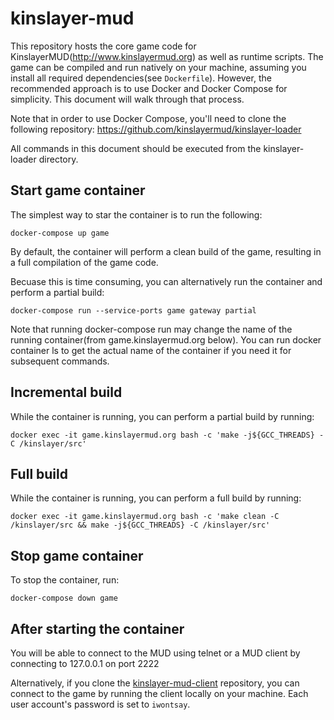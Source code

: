 # kinslayer-mud
This repository hosts the core game code for KinslayerMUD(http://www.kinslayermud.org) as well as runtime scripts. The game can be compiled and run natively on your machine, assuming you install all required dependencies(see `Dockerfile`). However, the recommended approach is to use Docker and Docker Compose for simplicity. This document will walk through that process.

Note that in order to use Docker Compose, you'll need to clone the following repository: https://github.com/kinslayermud/kinslayer-loader

All commands in this document should be executed from the kinslayer-loader directory.

## Start game container
The simplest way to star the container is to run the following:
```
docker-compose up game
```

By default, the container will perform a clean build of the game, resulting in a full compilation of the game code.

Becuase this is time consuming, you can alternatively run the container and perform a partial build:

```
docker-compose run --service-ports game gateway partial
```

Note that running docker-compose run may change the name of the running container(from game.kinslayermud.org below). You can run docker container ls to get the actual name of the container if you need it for subsequent commands.

## Incremental build
While the container is running, you can perform a partial build by running:

```
docker exec -it game.kinslayermud.org bash -c 'make -j${GCC_THREADS} -C /kinslayer/src'
```

## Full build
While the container is running, you can perform a full build by running:

```
docker exec -it game.kinslayermud.org bash -c 'make clean -C /kinslayer/src && make -j${GCC_THREADS} -C /kinslayer/src'
```

## Stop game container
To stop the container, run:

```
docker-compose down game
```

## After starting the container
You will be able to connect to the MUD using telnet or a MUD client by connecting to 127.0.0.1 on port 2222

Alternatively, if you clone the [kinslayer-mud-client](https://github.com/mmason930/kinslayer-mud-client) repository, you can connect to the game by running the client locally on your machine. Each user account's password is set to `iwontsay`.